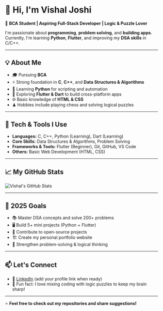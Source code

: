 # 👋 Hi, I'm Vishal Joshi  

🚀 **BCA Student | Aspiring Full-Stack Developer | Logic & Puzzle Lover**  

I'm passionate about **programming**, **problem solving**, and **building apps**.  
Currently, I'm learning **Python**, **Flutter**, and improving my **DSA skills** in C/C++.

---

## 💡 About Me  
- 🎓 Pursuing **BCA**  
- ⚡ Strong foundation in **C**, **C++**, and **Data Structures & Algorithms**  
- 🐍 Learning **Python** for scripting and automation  
- 🎨 Exploring **Flutter & Dart** to build cross-platform apps  
- 🌐 Basic knowledge of **HTML & CSS**  
- ♟ Hobbies include playing chess and solving logical puzzles  

---

## 🔧 Tech & Tools I Use  
- **Languages:** C, C++, Python (Learning), Dart (Learning)  
- **Core Skills:** Data Structures & Algorithms, Problem Solving  
- **Frameworks & Tools:** Flutter (Beginner), Git, GitHub, VS Code  
- **Others:** Basic Web Development (HTML, CSS)

---

## 📈 My GitHub Stats  
![Vishal's GitHub Stats](https://github-readme-stats.vercel.app/api?username=YOUR-USERNAME&show_icons=true&theme=radical)

---

## 🎯 2025 Goals  
- 📚 Master DSA concepts and solve 200+ problems  
- 🖥 Build 5+ mini projects (Python + Flutter)  
- 🌱 Contribute to open-source projects  
- 🏗 Create my personal portfolio website  
- 🚀 Strengthen problem-solving & logical thinking  

---

## 📫 Let's Connect  
- 💼 [LinkedIn](https://www.linkedin.com/in/vishal-joshi-041719375?utm_source=share&utm_campaign=share_via&utm_content=profile&utm_medium=android_app ) (add your profile link when ready)  
- 🧠 Fun fact: I love mixing coding with logic puzzles to keep my brain sharp!  

---
⭐ **Feel free to check out my repositories and share suggestions!**
